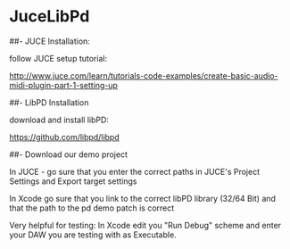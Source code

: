 JuceLibPd
==============

##- JUCE Installation:

follow JUCE setup tutorial:

http://www.juce.com/learn/tutorials-code-examples/create-basic-audio-midi-plugin-part-1-setting-up


##- LibPD Installation

download and install libPD:

https://github.com/libpd/libpd


##- Download our demo project

In JUCE - go sure that you enter the correct paths in JUCE's Project Settings and Export target settings

In Xcode go sure that you link to the correct libPD library (32/64 Bit) and that  the path to the pd demo patch is correct

Very helpful for testing: In Xcode edit you "Run Debug" scheme and enter your DAW you are testing with as Executable.

